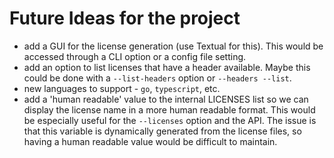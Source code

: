 # Future Ideas for the project

<!-- - All improvements and ideas I have had so far have been implemented in the -->
<!--   project. I'm always open to new ideas and improvements, so if you have any -->
<!--   suggestions, please let me know. -->
- add a GUI for the license generation (use Textual for this). This would be
  accessed through a CLI option or a config file setting.
- add an option to list licenses that have a header available. Maybe this could
  be done with a `--list-headers` option or `--headers --list`.
- new languages to support - `go`, `typescript`, etc.
- add a 'human readable' value to the internal LICENSES list so we can display
  the license name in a more human readable format. This would be especially
  useful for the `--licenses` option and the API. The issue is that this
  variable is dynamically generated from the license files, so having a human
  readable value would be difficult to maintain.

